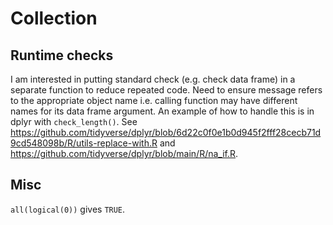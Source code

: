 # Collection

## Runtime checks

I am interested in putting standard check (e.g. check data frame) in a separate function to reduce repeated code. Need to ensure message refers to the appropriate object name i.e. calling function may have different names for its data frame argument. An example of how to handle this is in dplyr with `check_length()`. See https://github.com/tidyverse/dplyr/blob/6d22c0f0e1b0d945f2fff28cecb71d9cd548098b/R/utils-replace-with.R and https://github.com/tidyverse/dplyr/blob/main/R/na_if.R.

## Misc

`all(logical(0))` gives `TRUE`.
